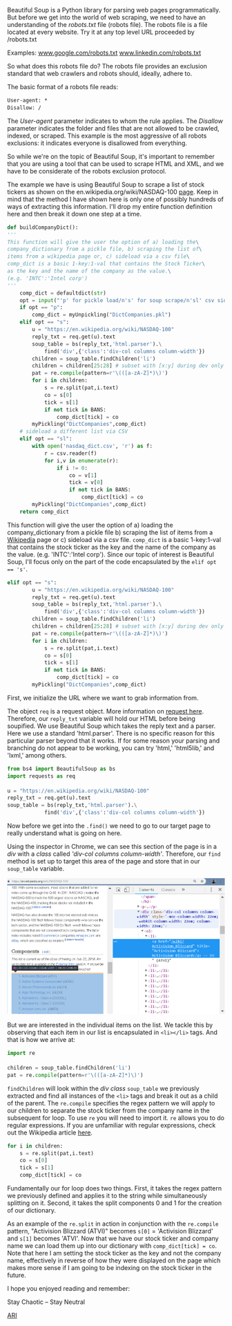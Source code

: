 Beautiful Soup is a Python library for parsing web pages programmatically. But before we get into the world of web scraping, we need to have an understanding of the *robots.txt* file (robots file).
The robots file is a file located at every website. Try it at any top level URL proceeded by /robots.txt

Examples:
www.google.com/robots.txt
www.linkedin.com/robots.txt

So what does this robots file do? The robots file provides an exclusion standard that web crawlers and robots should, ideally, adhere to. 

The basic format of a robots file reads:

```html
User-agent: *
Disallow: /
```

The *User-agent* parameter indicates to whom the rule applies. The *Disallow* parameter indicates the folder and files that are not allowed to be crawled, indexed, or scraped. This example is the most aggressive of all robots exclusions: it indicates everyone is disallowed from everything.

So while we're on the topic of Beautiful Soup, it's important to remember that you are using a tool that can be used to scrape HTML and XML, and we have to be considerate of the robots exclusion protocol.

The example we have is using Beautiful Soup to scrape a list of stock tickers as shown on the en.wikipedia.org/wiki/NASDAQ-100 [page](en.wikipedia.org/wiki/NASDAQ-100). Keep in mind that the method I have shown here is only one of possibly hundreds of ways of extracting this information. I'll drop my entire function definition here and then break it down one step at a time.

```python
def buildCompanyDict():
'''
This function will give the user the option of a) loading the\
company_dictionary from a pickle file, b) scraping the list of\
items from a wikipedia page or, c) sideload via a csv file\
comp_dict is a basic 1-key:1-val that contains the Stock Ticker\
as the key and the name of the company as the value.\
(e.g. 'INTC':'Intel corp')
'''
    comp_dict = defaultdict(str)
    opt = input("'p' for pickle load/n's' for soup scrape/n'sl' csv sideload")
    if opt == "p":
        comp_dict = myUnpickling("DictCompanies.pkl")    
    elif opt == "s":
        u = "https://en.wikipedia.org/wiki/NASDAQ-100"
        reply_txt = req.get(u).text
        soup_table = bs(reply_txt,'html.parser').\
        	find('div',{'class':'div-col columns column-width'})
        children = soup_table.findChildren('li')
        children = children[25:28] # subset with [x:y] during dev only
        pat = re.compile(pattern=r'\(([a-zA-Z]*)\)')
        for i in children:
            s = re.split(pat,i.text)
            co = s[0]
            tick = s[1]
            if not tick in BANS:
                comp_dict[tick] = co
        myPickling("DictCompanies",comp_dict)
    # sideload a different list via CSV
    elif opt == "sl":
        with open('nasdaq_dict.csv', 'r') as f:
            r = csv.reader(f) 
            for i,v in enumerate(r):
                if i != 0:
                    co = v[1]
                    tick = v[0]
                    if not tick in BANS:
                        comp_dict[tick] = co
        myPickling("DictCompanies",comp_dict)
    return comp_dict
```

This function will give the user the option of 
  a) loading the company_dictionary from a pickle file 
  b) scraping the list of items from a [Wikipedia](en.wikipedia.org) page or 
  c) sideload via a csv file.
`comp_dict` is a basic 1-key:1-val that contains the stock ticker as the key and the name of the
company as the value. (e.g. 'INTC':'Intel corp'). Since our topic of interest is Beautiful Soup, I'll focus only on the part of the code encapsulated by the `elif opt == 's'`.

```python
elif opt == "s":
        u = "https://en.wikipedia.org/wiki/NASDAQ-100"
        reply_txt = req.get(u).text
        soup_table = bs(reply_txt,'html.parser').\
        	find('div',{'class':'div-col columns column-width'})
        children = soup_table.findChildren('li')
        children = children[25:28] # subset with [x:y] during dev only
        pat = re.compile(pattern=r'\(([a-zA-Z]*)\)')
        for i in children:
            s = re.split(pat,i.text)
            co = s[0]
            tick = s[1]
            if not tick in BANS:
                comp_dict[tick] = co
        myPickling("DictCompanies",comp_dict)
```

First, we initialize the URL where we want to grab information from.

The object `req` is a request object. More information on [request here](https://github.com/requests/requests). Therefore, our `reply_txt` variable will hold our HTML before being soupified. We use Beautiful Soup which takes the reply text and a parser. Here we use a standard 'html.parser'. There is no specific reason for this particular parser beyond that it works. If for some reason your parsing and branching do not appear to be working, you can try 'html,' 'html5lib,' and 'lxml,' among others. 

```python
from bs4 import BeautifulSoup as bs
import requests as req

u = "https://en.wikipedia.org/wiki/NASDAQ-100"
reply_txt = req.get(u).text
soup_table = bs(reply_txt,'html.parser').\
        	find('div',{'class':'div-col columns column-width'})
```

Now before we get into the `.find()` we need to go to our target page to really understand what is going on here.

Using the inspector in Chrome, we can see this section of the page is in a *div* with a *class* called *'div-col columns column-width'*. Therefore, our `find` method is set up to target this area of the page and store that in our `soup_table` variable.

![chrome inspect](../images/1539564743518.png)

But we are interested in the individual items on the list. We tackle this by observing that each item in our list is encapsulated in   `<li></li>` tags. And that is how we arrive at:

```python
import re

children = soup_table.findChildren('li')
pat = re.compile(pattern=r'\(([a-zA-Z]*)\)')
```

`findChildren` will look within the *div class* `soup_table` we previously extracted and find all instances of the `<li>` tags and break it out as a child of the parent. The `re.compile` specifies the regex pattern we will apply to our children to separate the stock ticker from the company name in the subsequent for loop. To use `re` you will need to import it. `re` allows you to do regular expressions. If you are unfamiliar with regular expressions, check out the Wikipedia article [here](https://en.wikipedia.org/wiki/Regular_expression).

```python
for i in children:
    s = re.split(pat,i.text)
    co = s[0]
    tick = s[1]
    comp_dict[tick] = co
```

Fundamentally our for loop does two things. First, it takes the regex pattern we previously defined and applies it to the string while simultaneously splitting on it. Second, it takes the split components 0 and 1 for the creation of our dictionary.

As an example of the `re.split` in action in conjunction with the `re.compile` pattern, "Activision Blizzard (ATVI)" becomes `s[0]` = 'Activision Blizzard' and `s[1]` becomes 'ATVI'. Now that we have our stock ticker and company name we can load them up into our dictionary with `comp_dict[tick] = co`. Note that here I am setting the stock ticker as the key and not the company name, effectively in reverse of how they were displayed on the page which makes more sense if I am going to be indexing on the stock ticker in the future.

I hope you enjoyed reading and remember:

Stay Chaotic – Stay Neutral

[ARI](mailto:ari.virrey@gmail.com)

